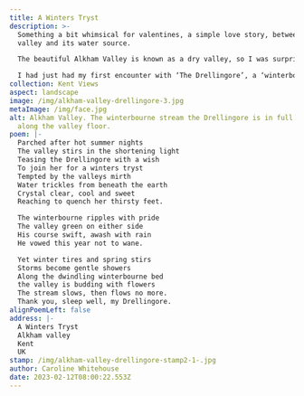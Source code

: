 ```yaml
---
title: A Winters Tryst
description: >-
  Something a bit whimsical for valentines, a simple love story, between a
  valley and its water source.

  The beautiful Alkham Valley is known as a dry valley, so I was surprised one year to see a stream running along the valley floor which increased in width throughout the winter months only to vanish in the spring.

  I had just had my first encounter with ‘The Drellingore’, a ‘winterbourne’ stream transient in nature, dependent upon the weather. It can be many years between its occurrence. I was captivated.
collection: Kent Views
aspect: landscape
image: /img/alkham-valley-drellingore-3.jpg
metaImage: /img/face.jpg
alt: Alkham Valley. The winterbourne stream the Drellingore is in full flow
  along the valley floor.
poem: |-
  Parched after hot summer nights
  The valley stirs in the shortening light
  Teasing the Drellingore with a wish
  To join her for a winters tryst
  Tempted by the valleys mirth
  Water trickles from beneath the earth
  Crystal clear, cool and sweet
  Reaching to quench her thirsty feet.

  The winterbourne ripples with pride
  The valley green on either side
  His course swift, awash with rain
  He vowed this year not to wane.

  Yet winter tires and spring stirs
  Storms become gentle showers
  Along the dwindling winterbourne bed
  the valley is budding with flowers
  The stream slows, then flows no more.
  Thank you, sleep well, my Drellingore.
alignPoemLeft: false
address: |-
  A Winters Tryst
  Alkham valley
  Kent
  UK
stamp: /img/alkham-valley-drellingore-stamp2-1-.jpg
author: Caroline Whitehouse
date: 2023-02-12T08:00:22.553Z
---
```

